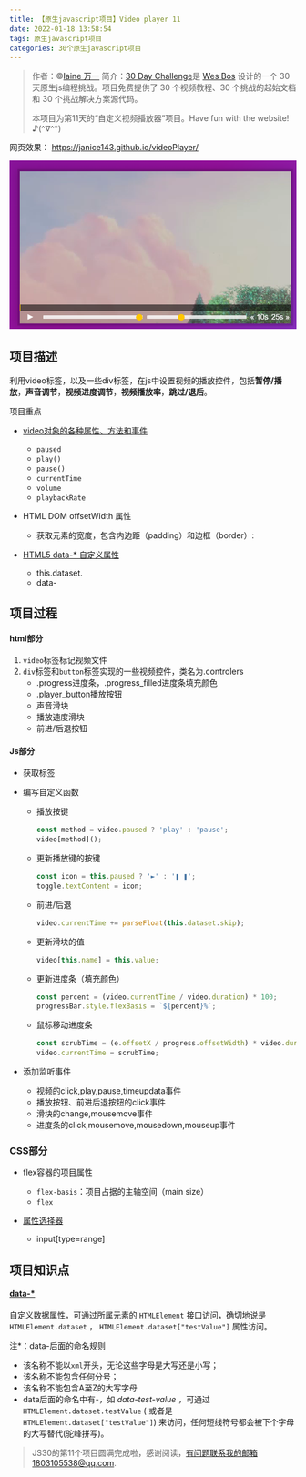 ```yaml
---
title: 【原生javascript项目】Video player 11
date: 2022-01-18 13:58:54
tags: 原生javascript项目
categories: 30个原生javascript项目
---
```


> 作者：©[Iaine 万一](https://github.com/janice143?tab=repositories)
> 简介：[30 Day Challenge](https://courses.wesbos.com/account)是 [Wes Bos](https://github.com/wesbos) 设计的一个 30 天原生js编程挑战。项目免费提供了 30 个视频教程、30 个挑战的起始文档和 30 个挑战解决方案源代码。
>
> 本项目为第11天的“自定义视频播放器”项目。Have fun with the website! ♪(^∇^*)

网页效果： https://janice143.github.io/videoPlayer/

![](https://github.com/janice143/myblog.github.io/blob/master/images/js30_VideoPlayer11.png?raw=true)

## 项目描述

利用video标签，以及一些div标签，在js中设置视频的播放控件，包括**暂停/播放**，**声音调节**，**视频进度调节**，**视频播放率**，**跳过/退后**。

项目重点

- [video对象的各种属性、方法和事件](https://www.w3school.com.cn/jsref/dom_obj_video.asp)
  - `paused`
  - `play()`
  - `pause()`
  - `currentTime`
  - `volume`
  - `playbackRate`

- HTML DOM offsetWidth 属性
  - 获取元素的宽度，包含内边距（padding）和边框（border）:
- [HTML5 data-* 自定义属性](https://developer.mozilla.org/zh-CN/docs/Web/HTML/Global_attributes/data-*)
  - this.dataset.
  - data-

## 项目过程

#### html部分

1. `video`标签标记视频文件
2. `div`标签和`button`标签实现的一些视频控件，类名为.controlers
   - .progress进度条，.progress_filled进度条填充颜色
   - .player_button播放按钮
   - 声音滑块
   - 播放速度滑块
   - 前进/后退按钮

#### Js部分

- 获取标签

- 编写自定义函数

  - 播放按键

    ```javascript
    const method = video.paused ? 'play' : 'pause';
    video[method]();
    ```

  - 更新播放键的按键

    ```javascript
    const icon = this.paused ? '►' : '❚ ❚';
    toggle.textContent = icon;
    ```

  - 前进/后退

    ```javascript
    video.currentTime += parseFloat(this.dataset.skip);
    ```

  - 更新滑块的值

    ```javascript
    video[this.name] = this.value;
    ```

  - 更新进度条（填充颜色）

    ```javascript
    const percent = (video.currentTime / video.duration) * 100;
    progressBar.style.flexBasis = `${percent}%`;
    ```

  - 鼠标移动进度条

    ```javascript
    const scrubTime = (e.offsetX / progress.offsetWidth) * video.duration;
    video.currentTime = scrubTime;
    ```

- 添加监听事件

  - 视频的click,play,pause,timeupdata事件
  - 播放按钮、前进后退按钮的click事件
  - 滑块的change,mousemove事件
  - 进度条的click,mousemove,mousedown,mouseup事件

### CSS部分

-  flex容器的项目属性
   -  `flex-basis`：项目占据的主轴空间（main size）
   -  `flex`

- [属性选择器](https://developer.mozilla.org/zh-CN/docs/Web/CSS/Attribute_selectors)
  -  input[type=range]

## 项目知识点

#### [data-*](https://juejin.cn/post/6844904039407157262)

自定义数据属性，可通过所属元素的 [`HTMLElement`](https://developer.mozilla.org/zh-CN/docs/Web/API/HTMLElement) 接口访问，确切地说是`HTMLElement.dataset` ， `HTMLElement.dataset["testValue"]` 属性访问。

注*：data-后面的命名规则

- 该名称不能以`xml`开头，无论这些字母是大写还是小写；
- 该名称不能包含任何分号；
- 该名称不能包含A至Z的大写字母
- data后面的命名中有-，如 *data-test-value* ，可通过 `HTMLElement.dataset.testValue` ( 或者是` HTMLElement.dataset["testValue"] `) 来访问，任何短线符号都会被下个字母的大写替代(驼峰拼写)。

> JS30的第11个项目圆满完成啦，感谢阅读，有问题联系我的邮箱1803105538@qq.com.
>


